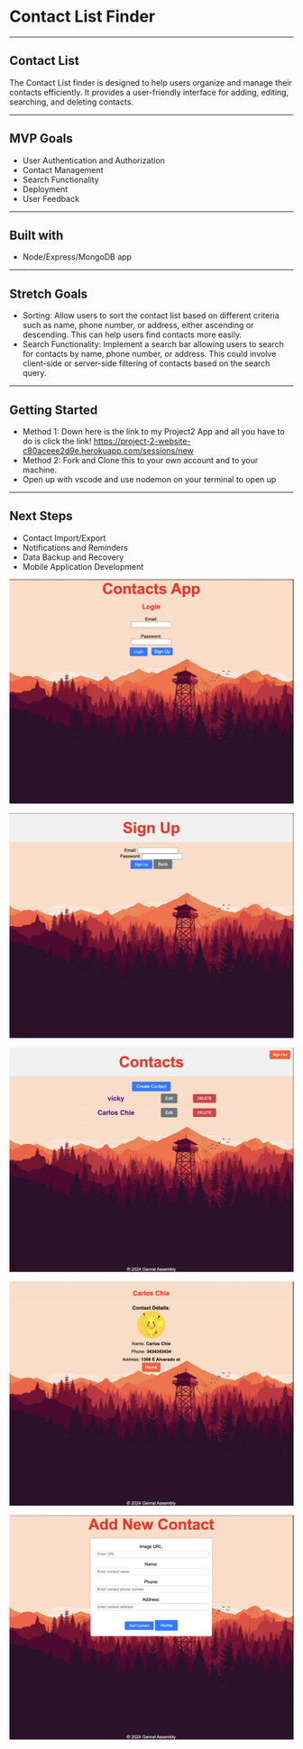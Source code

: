 #  Contact List Finder
 ---
## Contact List
The Contact List finder is designed to help users organize and manage their contacts efficiently. It provides a user-friendly interface for adding, editing, searching, and deleting contacts.


---
## MVP Goals

- User Authentication and Authorization
- Contact Management
- Search Functionality
- Deployment
- User Feedback

---
## Built with
-  Node/Express/MongoDB app 

---
## Stretch Goals
 - Sorting: Allow users to sort the contact list based on different criteria such as name, phone number, or address, either ascending or descending. This can help users find contacts more easily.
 - Search Functionality: Implement a search bar allowing users to search for contacts by name, phone number, or address. This could involve client-side or server-side filtering of contacts based on the search query.

---
## Getting Started
- Method 1: Down here is the link to my Project2 App and all you have to do is click the link!
https://project-2-website-c80aceee2d9e.herokuapp.com/sessions/new
- Method 2: Fork and Clone this to your own account and to your machine. 
-  Open up with vscode and use nodemon on your terminal to open up




 ---
## Next Steps
- Contact Import/Export
- Notifications and Reminders
- Data Backup and Recovery
- Mobile Application Development

![wireframe](user.png)

![wireframe](session.png)

![wireframe](index.png)

![wireframe](show.png)

![wireframe](create.png)
